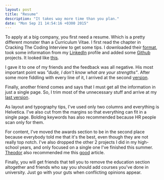 ```yaml
---
layout: post
title: "Resume"
description: "It takes way more time than you plan."
date: "Mon Sep 21 14:54:16 +0300 2015"
---
```


To apply at a big company, you first need a resume. Which is a pretty different
monster than a Curriculum Vitae. I first read the chapter in Cracking The Coding
Interview to get some tips. I downloaded their [format][6], took some information
from my [LinkedIn][0] profile and added some [Github][1] projects. It looked
like [this](/assets/files/resume.pdf).

I gave it to one of my friends and the feedback was all negative. His most
important point was _"dude, I don't know what are your strengths"_. After some
more fiddling with every line of it, I arrived at the second [version][2].

Finally, another friend comes and says that I must get all the information in
just a single page. So, I trim most of the unnecessary stuff and arrive at my
[last version][3].

As layout and typography tips, I've used only two columns and everything is
Helvetica. I've also cut from the margins so that everything can fit in a single
page. Bolding keywords has also recommended because HR people scan only for
them.

For content, I've moved the awards section to be in the second place because
everybody told me that it's the best, even though they are not really top notch.
I've also dropped the other 2 projects I did in my high-school years, and only
focused on a single one I've finished this summer. [Theodor][4] also recommended
me this [good][5] article.

Finally, you will get friends that tell you to remove the education section
altogether and friends who say you should add courses you've done in university.
Just go with your guts when conflicting opinions appear.

[0]: https://www.linkedin.com/profile/view?id=AAIAAAJ7SVQB1QM5qllm0Y1hU9OkZ9SVRBfF6Ew&trk=nav_responsive_tab_profile_pic
[1]: https://github.com/palcu?tab=repositories
[2]: /assets/files/resume2.pdf
[3]: /assets/files/resume3.pdf
[4]: http://vararu.org/
[5]: http://blog.alinelerner.com/lessons-from-a-years-worth-of-hiring-data/
[6]: http://www.careercup.com/resume
